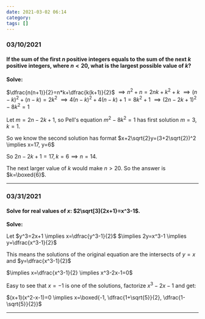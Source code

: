 ```yaml
---
date: 2021-03-02 06:14
category:
tags: []
---
```


### 03/10/2021

#### If the sum of the first $n$ positive integers equals to the sum of the next $k$ positive integers, where $n<20$, what is the largest possible value of $k$?

**Solve:**

$\dfrac{n(n+1)}{2}=n*k+\dfrac{k(k+1)}{2}$
$\implies n^2+n=2nk+k^2+k$
$\implies (n-k)^2+(n-k)=2k^2$
$\implies 4(n-k)^2+4(n-k)+1=8k^2+1$
$\implies (2n-2k+1)^2-8k^2=1$

Let $m=2n-2k+1$, so Pell's equation $m^2-8k^2=1$ has first solution $m=3, k=1$.

So we know the second solution has format $x+2\sqrt{2}y=(3+2\sqrt{2})^2 \implies x=17, y=6$

So $2n-2k+1=17, k=6 \implies n=14$.

The next larger value of $k$ would make $n>20$. So the answer is $k=\boxed{6}$.

---

### 03/31/2021

#### Solve for real values of $x$: $2\sqrt[3]{2x+1}=x^3-1$.

**Solve:**

Let $y^3=2x+1 \implies x=\dfrac{y^3-1}{2}$
$\implies 2y=x^3-1 \implies y=\dfrac{x^3-1}{2}$

This means the solutions of the original equation are the intersects of $y=x$ and $y=\dfrac{x^3-1}{2}$

$\implies x=\dfrac{x^3-1}{2} \implies x^3-2x-1=0$

Easy to see that $x=-1$ is one of the solutions, factorize $x^3-2x-1$ and get:

$(x+1)(x^2-x-1)=0 \implies x=\boxed{-1, \dfrac{1+\sqrt{5}}{2}, \dfrac{1-\sqrt{5}}{2}}$

---


